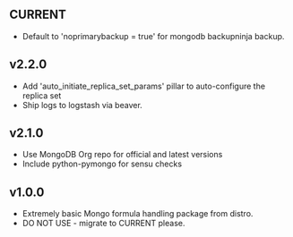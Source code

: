 CURRENT
-------

* Default to 'noprimarybackup = true' for mongodb backupninja backup.


v2.2.0
------

* Add 'auto_initiate_replica_set_params' pillar to auto-configure the replica set
* Ship logs to logstash via beaver.

v2.1.0
------

* Use MongoDB Org repo for official and latest versions
* Include python-pymongo for sensu checks

v1.0.0
-----

* Extremely basic Mongo formula handling package from distro.
* DO NOT USE - migrate to CURRENT please.
